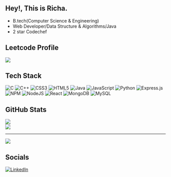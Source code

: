 ## Hey!, This is Richa.
- B.tech(Computer Science & Engineering)
- Web Developer/Data Structure & Algorithms/Java
- 2 star Codechef

## Leetcode Profile
![](https://leetcard.jacoblin.cool/R_ritcha?theme=light,unicorn)


## Tech Stack
![C](https://img.shields.io/badge/c-%2300599C.svg?style=for-the-badge&logo=c&logoColor=white) ![C++](https://img.shields.io/badge/c++-%2300599C.svg?style=for-the-badge&logo=c%2B%2B&logoColor=white) ![CSS3](https://img.shields.io/badge/css3-%231572B6.svg?style=for-the-badge&logo=css3&logoColor=white) ![HTML5](https://img.shields.io/badge/html5-%23E34F26.svg?style=for-the-badge&logo=html5&logoColor=white) ![Java](https://img.shields.io/badge/java-%23ED8B00.svg?style=for-the-badge&logo=java&logoColor=white) ![JavaScript](https://img.shields.io/badge/javascript-%23323330.svg?style=for-the-badge&logo=javascript&logoColor=%23F7DF1E) ![Python](https://img.shields.io/badge/python-3670A0?style=for-the-badge&logo=python&logoColor=ffdd54) ![Express.js](https://img.shields.io/badge/express.js-%23404d59.svg?style=for-the-badge&logo=express&logoColor=%2361DAFB) ![NPM](https://img.shields.io/badge/NPM-%23000000.svg?style=for-the-badge&logo=npm&logoColor=white) ![NodeJS](https://img.shields.io/badge/node.js-6DA55F?style=for-the-badge&logo=node.js&logoColor=white) ![React](https://img.shields.io/badge/react-%2320232a.svg?style=for-the-badge&logo=react&logoColor=%2361DAFB) ![MongoDB](https://img.shields.io/badge/MongoDB-%234ea94b.svg?style=for-the-badge&logo=mongodb&logoColor=white) ![MySQL](https://img.shields.io/badge/mysql-%2300f.svg?style=for-the-badge&logo=mysql&logoColor=white)
## GitHub Stats
<!-- ![](https://github-readme-stats.vercel.app/api?username=raoricha&theme=dark&hide_border=false&include_all_commits=false&count_private=false)<br/> -->
![](https://github-readme-streak-stats.herokuapp.com/?user=raoricha&theme=light&hide_border=false)<br/>
![](https://github-readme-stats.vercel.app/api/top-langs/?username=raoricha&theme=light&hide_border=false&include_all_commits=false&count_private=false&layout=compact)

---
[![](https://visitcount.itsvg.in/api?id=raoricha&icon=0&color=0)](https://visitcount.itsvg.in)


## Socials
[![LinkedIn](https://img.shields.io/badge/LinkedIn-%230077B5.svg?logo=linkedin&logoColor=white)](https://linkedin.com/in/richa-rao-b74a961bb) 

<!-- Proudly created with GPRM ( https://gprm.itsvg.in ) -->
